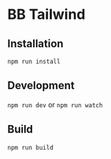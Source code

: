 # BB Tailwind

## Installation

`npm run install`


## Development

`npm run dev` or `npm run watch`

## Build

`npm run build`